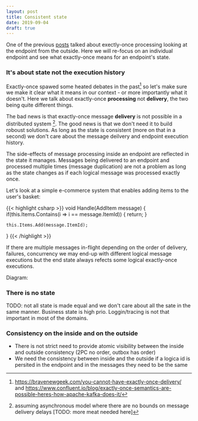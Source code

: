 ```yaml
---
layout: post
title: Consistent state
date: 2019-09-04
draft: true
---
```


One of the previous [posts](consistent-messaging.md) talked about exectly-once processing looking at the endpoint from the outside. Here we will re-focus on an individual endpoint and see what exactly-once means for an endpoint's state.

### It's about state not the execution history

Exactly-once spawed some heated debates in the past[^1] so let's make sure we make it clear what it means in our context -  or more importantly what it doesn't. Here we talk about exactly-once **processing** not **delivery**, the two being quite different things.

The bad news is that exactly-once message **delivery** is not possible in a distributed system [^2]. The good news is that we don't need it to build roboust solutions. As long as the state is consistent (more on that in a second) we don't care about the message deilvery and endpoint execution history. 

The side-effects of message processing inside an endpoint are reflected in the state it manages. Messages being delivered to an endpoint and processed multiple times (message duplication) are not a problem as long as the state changes as if each logical message was processed exactly once. 

Let's look at a simple e-commerce system that enables adding items to the user's basket:

{{< highlight csharp >}}
void Handle(AddItem message)
{
    if(this.Items.Contains(i => i == message.ItemId))
    {
        return;
    }

    this.Items.Add(message.ItemId);
}
{{< /highlight >}} 

If there are multiple messages in-flight depending on the order of delivery, failures, concurrency we may end-up with different logical message executions but the end state always refects some logical exactly-once executions.

Diagram: 


### There is no state

TODO: not all state is made equal and we don't care about all the sate in the same manner. Business state is high prio. Loggin/tracing is not that important in most of the domains.

### Consistency on the inside and on the outside

* There is not strict need to provide atomic visibility between the inside and outside consistency (2PC no order, outbox has order)
* We need the consistency between inside and the outside if a logica id is persited in the endpoint and in the messages they need to be the same

[^1]: https://bravenewgeek.com/you-cannot-have-exactly-once-delivery/ and https://www.confluent.io/blog/exactly-once-semantics-are-possible-heres-how-apache-kafka-does-it/
[^2]: assuming asynchronous model where there are no bounds on message delivery delays [TODO: more meat needed here]